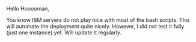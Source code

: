 Hello Hooooman,


You know IBM servers do not play nice with most of the bash scripts. This will automate the deployment quite nicely. However, I did not test it fully (just one instance) yet.
Will update it regularly.
